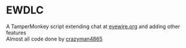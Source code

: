 # EWDLC
A TamperMonkey script extending chat at [eyewire.org](https://eyewire.org) and adding other features<br>
Almost all code done by [crazyman4865](https://github.com/crazyman4865/EWDLC)
